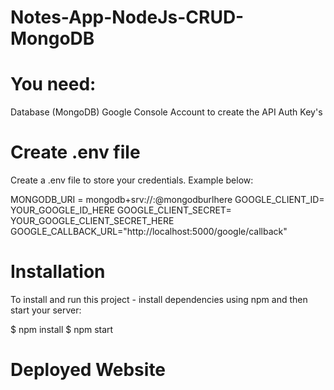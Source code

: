 # Notes-App-NodeJs-CRUD-MongoDB

# You need:
Database (MongoDB)
Google Console Account to create the API Auth Key's

# Create .env file
Create a .env file to store your credentials. Example below:

MONGODB_URI = mongodb+srv://<username>:<password>@mongodburlhere
GOOGLE_CLIENT_ID= YOUR_GOOGLE_ID_HERE
GOOGLE_CLIENT_SECRET= YOUR_GOOGLE_CLIENT_SECRET_HERE
GOOGLE_CALLBACK_URL="http://localhost:5000/google/callback"

# Installation
To install and run this project - install dependencies using npm and then start your server:

$ npm install
$ npm start

# Deployed Website

